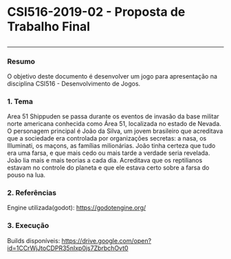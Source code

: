 # **CSI516-2019-02 - Proposta de Trabalho Final**
## 

--------------

<!-- Descrever um resumo sobre o trabalho. -->

### Resumo
O objetivo deste documento é desenvolver um jogo para apresentação na disciplina CSI516 - Desenvolvimento de Jogos. 

<!-- Apresentar o tema. -->
### 1. Tema

  Area 51 Shippuden se passa durante os eventos de invasão da base militar
norte americana conhecida como Área 51, localizada no estado de Nevada. O
personagem principal é João da Silva, um jovem brasileiro que acreditava que a
sociedade era controlada por organizações secretas: a nasa, os Illuminati, os
maçons, as famílias milionárias. João tinha certeza que tudo era uma farsa, e que
mais cedo ou mais tarde a verdade seria revelada. João lia mais e mais teorias a
cada dia. Acreditava que os reptilianos estavam no controle do planeta e que ele
estava certo sobre a farsa do pouso na lua.


### 2. Referências

  Engine utilizada(godot): https://godotengine.org/

### 3. Execução
  Builds disponíveis: https://drive.google.com/open?id=1CCrWjJtoCDPR35nIxp0js7ZbrbchOvt0

